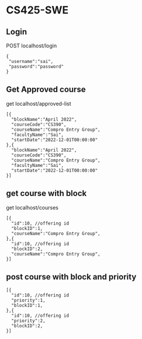 # CS425-SWE

## Login
POST localhost/login
```
{
 "username":"sai",
 "password":"password"
}
```

## Get Approved course
get localhost/approved-list
```
[{
  "blockName":"April 2022",
  "courseCode":"CS390",
  "courseName":"Compro Entry Group",
  "facultyName":"Sai",
  "startDate":"2022-12-01T00:00:00"
},{
  "blockName":"April 2022",
  "courseCode":"CS390",
  "courseName":"Compro Entry Group",
  "facultyName":"Sai",
  "startDate":"2022-12-01T00:00:00"
}]
```

## get course with block
get localhost/courses
```
[{
  "id":10, //offering id
  "blockID":1,
  "courseName":"Compro Entry Group",
},{
  "id":10, //offering id
  "blockID":2,
  "courseName":"Compro Entry Group",
}]
```
## post course with block and priority
```
[{
  "id":10, //offering id
  "priority":1,
  "blockID":1,
},{
  "id":10, //offering id
  "priority":2,
  "blockID":2,
}]
```
